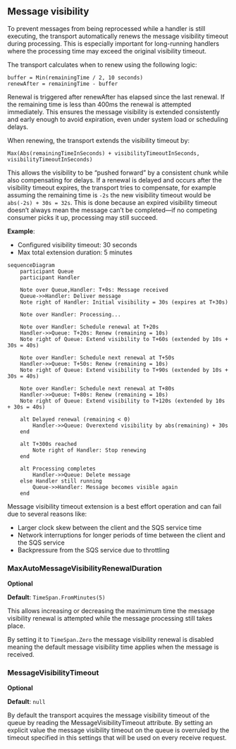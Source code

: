 ## Message visibility

To prevent messages from being reprocessed while a handler is still executing, the transport automatically renews the message visibility timeout during processing. This is especially important for long-running handlers where the processing time may exceed the original visibility timeout.

The transport calculates when to renew using the following logic:

```text
buffer = Min(remainingTime / 2, 10 seconds)
renewAfter = remainingTime - buffer
```

Renewal is triggered after renewAfter has elapsed since the last renewal. If the remaining time is less than 400ms the renewal is attempted immediately. This ensures the message visibility is extended consistently and early enough to avoid expiration, even under system load or scheduling delays.

When renewing, the transport extends the visibility timeout by:

```text
Max(Abs(remainingTimeInSeconds) + visibilityTimeoutInSeconds, visibilityTimeoutInSeconds)
```

This allows the visibility to be “pushed forward” by a consistent chunk while also compensating for delays. If a renewal is delayed and occurs after the visibility timeout expires, the transport tries to compensate, for example assuming the remaining time is `-2s` the new visibility timeout would be `abs(-2s) + 30s = 32s`. This is done because an expired visibility timeout doesn’t always mean the message can’t be completed—if no competing consumer picks it up, processing may still succeed.

**Example**:

- Configured visibility timeout: 30 seconds
- Max total extension duration: 5 minutes

```mermaid
sequenceDiagram
    participant Queue
    participant Handler

    Note over Queue,Handler: T+0s: Message received
    Queue->>Handler: Deliver message
    Note right of Handler: Initial visibility = 30s (expires at T+30s)

    Note over Handler: Processing...

    Note over Handler: Schedule renewal at T+20s
    Handler->>Queue: T+20s: Renew (remaining = 10s)
    Note right of Queue: Extend visibility to T+60s (extended by 10s + 30s = 40s)

    Note over Handler: Schedule next renewal at T+50s
    Handler->>Queue: T+50s: Renew (remaining = 10s)
    Note right of Queue: Extend visibility to T+90s (extended by 10s + 30s = 40s)

    Note over Handler: Schedule next renewal at T+80s
    Handler->>Queue: T+80s: Renew (remaining = 10s)
    Note right of Queue: Extend visibility to T+120s (extended by 10s + 30s = 40s)

    alt Delayed renewal (remaining < 0)
        Handler->>Queue: Overextend visibility by abs(remaining) + 30s
    end

    alt T+300s reached
        Note right of Handler: Stop renewing
    end

    alt Processing completes
        Handler->>Queue: Delete message
    else Handler still running
        Queue->>Handler: Message becomes visible again
    end
```

Message visibility timeout extension is a best effort operation and can fail due to several reasons like:

- Larger clock skew between the client and the SQS service time
- Network interruptions for longer periods of time between the client and the SQS service
- Backpressure from the SQS service due to throttling

### MaxAutoMessageVisibilityRenewalDuration

**Optional**

**Default**: `TimeSpan.FromMinutes(5)`

This allows increasing or decreasing the maximimum time the message visibility renewal is attempted while the message processing still takes place.

By setting it to `TimeSpan.Zero` the message visibility renewal is disabled meaning the default message visibility time applies when the message is received.

### MessageVisibilityTimeout

**Optional**

**Default**: `null`

By default the transport acquires the message visibility timeout of the queue by reading the MessageVisibilityTimeout attribute. By setting an explicit value the message visibility timeout on the queue is overruled by the timeout specified in this settings that will be used on every receive request.